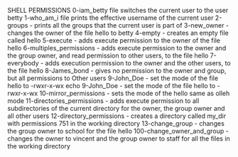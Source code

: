 SHELL PERMISSIONS
0-iam_betty file switches the current user to the user betty
1-who_am_i file prints the effective username of the current user
2-groups - prints all the groups that the current user is part of
3-new_owner - changes the owner of the file hello to betty
4-empty - creates an empty file called hello
5-execute - adds execute permission to the owner of the file hello
6-multiples_permissions -  adds execute permission to the owner and the group owner, and read permission to other users, to the file hello
7-everybody - adds execution permission to the owner and the other users, to the file hello
8-James_bond - gives no permission to the owner and group, but all permissions to Other users
9-John_Doe - set the mode of the file hello to -rwxr-x-wx echo 9-John_Doe - set the mode of the file hello to -rwxr-x-wx
10-mirror_permissions - sets the mode of the hello same as olleh mode
11-directories_permissions - adds execute permission to all subdirectories of the current directory for the owner, the group owner and all other users
12-directory_permissions - creates a directory called my_dir with permissions 751 in the working directory
13-change_group - changes the group owner to school for the file hello
100-change_owner_and_group - changes the owner to vincent and the group owner to staff for all the files in the working directory
